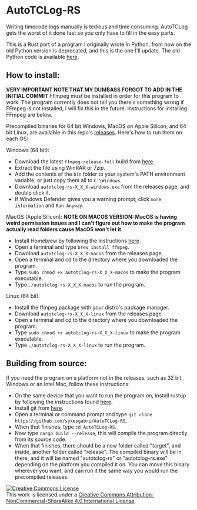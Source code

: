# AutoTCLog-RS
Writing timecode logs manually is tedious and time consuming. AutoTCLog gets the worst of it done fast so you only have to fill in the easy parts.

This is a Rust port of a program I originally wrote in Python, from now on the old Python version is deprecated, and this is the one I'll update. The old Python code is available [here](https://github.com/sykesgabri/AutoTCLog).

## How to install:
**VERY IMPORTANT NOTE THAT MY DUMBASS FORGOT TO ADD IN THE INITIAL COMMIT**
FFmpeg must be installed in order for this program to work. The program currently does not tell you there's something wrong if FFmpeg is not installed, I will fix this in the future. Instructions for installing FFmpeg are below.

Precompiled binaries for 64 bit Windows, MacOS on Apple Silicon, and 64 bit Linux, are available in this repo's [releases](https://github.com/sykesgabri/AutoTCLog-RS/releases). Here's how to run them on each OS:

Windows (64 bit):
- Download the latest `ffmpeg-release-full` build from [here](https://www.gyan.dev/ffmpeg/builds).
- Extract the file using WinRAR or 7zip.
- Add the contents of the `bin` folder to your system's PATH environment variable, or just copy them all to `C:\Windows`.
- Download `autotclog-rs-X_X_X-windows.exe` from the releases page, and double click it.
- If Windows Defender gives you a warning prompt, click `more information` and `Run Anyway`.

MacOS (Apple Silicon):
**NOTE ON MACOS VERSION: MacOS is having weird permission issues and I can't figure out how to make the program actually read folders cause MacOS won't let it.**
- Install Homebrew by following the instructions [here](https://brew.sh).
- Open a terminal and type `brew install ffmpeg`.
- Download `autotclog-rs-X_X_X-macos` from the releases page.
- Open a terminal and cd to the directory where you downloaded the program.
- Type `sudo chmod +x autotclog-rs-X_X_X-macos` to make the program executable.
- Type `./autotclog-rs-X_X_X-macos` to run the program.

Linux (64 bit):
- Install the ffmpeg package with your distro's package manager.
- Download `autotclog-rs-X_X_X-linux` from the releases page.
- Open a terminal and cd to the directory where you downloaded the program.
- Type `sudo chmod +x autotclog-rs-X_X_X-linux` to make the program executable.
- Type `./autotclog-rs-X_X_X-linux` to run the program.

## Building from source:
If you need the program on a platform not in the releases, such as 32 bit Windows or an Intel Mac, follow these instructions:
- On the same device that you want to run the program on, install rustup by following the instructions found [here](https://www.rust-lang.org/tools/install).
- Install git from [here](https://git-scm.com/downloads).
- Open a terminal or command prompt and type `git clone https://github.com/sykesgabri/AutoTCLog-RS`.
- When that finishes, type `cd AutoTCLog-RS`.
- Now type `cargo build --release`, this will compile the program directly from its source code.
- When that finishes, there should be a new folder called "target", and inside, another folder called "release". The compiled binary will be in there, and it will be named "autotclog-rs" or "autotclog-rs.exe" depending on the platform you compiled it on. You can move this binary wherever you want, and can run it the same way you would run the precompiled releases.

<a rel="license" href="http://creativecommons.org/licenses/by-nc-sa/4.0/"><img alt="Creative Commons License" style="border-width:0" src="https://i.creativecommons.org/l/by-nc-sa/4.0/88x31.png" /></a><br />This work is licensed under a <a rel="license" href="http://creativecommons.org/licenses/by-nc-sa/4.0/">Creative Commons Attribution-NonCommercial-ShareAlike 4.0 International License</a>.
